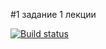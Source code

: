 #1 задание 1 лекции

[![Build status](https://ci.appveyor.com/api/projects/status/cd2qeo9t0q1igh3g?svg=true)](https://ci.appveyor.com/project/nugmanov87/ahj-homeworks-task1)
